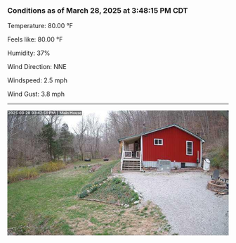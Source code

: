 ### Conditions as of March 28, 2025 at 3:48:15 PM CDT 

Temperature: 80.00 &deg;F

Feels like: 80.00 &deg;F

Humidity: 37%

Wind Direction: NNE

Windspeed: 2.5 mph

Wind Gust: 3.8 mph

---

<img src="./images/latest.jpeg"/>

